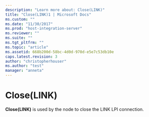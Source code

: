 ```yaml
---
description: "Learn more about: Close(LINK)"
title: "Close(LINK)1 | Microsoft Docs"
ms.custom: ""
ms.date: "11/30/2017"
ms.prod: "host-integration-server"
ms.reviewer: ""
ms.suite: ""
ms.tgt_pltfrm: ""
ms.topic: "article"
ms.assetid: 668b200d-58bc-4d0d-970d-e5e7c53db10e
caps.latest.revision: 3
author: "christopherhouser"
ms.author: "test"
manager: "anneta"
---
```

# Close(LINK)
**Close(LINK)** is used by the node to close the LINK LPI connection.
